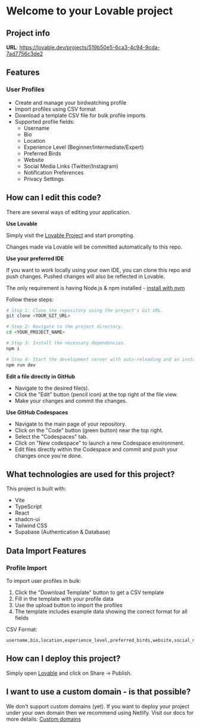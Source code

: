 # Welcome to your Lovable project

## Project info

**URL**: https://lovable.dev/projects/519b50e5-6ca3-4c94-9cda-7ad7756c3de2

## Features

### User Profiles
- Create and manage your birdwatching profile
- Import profiles using CSV format
- Download a template CSV file for bulk profile imports
- Supported profile fields:
  - Username
  - Bio
  - Location
  - Experience Level (Beginner/Intermediate/Expert)
  - Preferred Birds
  - Website
  - Social Media Links (Twitter/Instagram)
  - Notification Preferences
  - Privacy Settings

## How can I edit this code?

There are several ways of editing your application.

**Use Lovable**

Simply visit the [Lovable Project](https://lovable.dev/projects/519b50e5-6ca3-4c94-9cda-7ad7756c3de2) and start prompting.

Changes made via Lovable will be committed automatically to this repo.

**Use your preferred IDE**

If you want to work locally using your own IDE, you can clone this repo and push changes. Pushed changes will also be reflected in Lovable.

The only requirement is having Node.js & npm installed - [install with nvm](https://github.com/nvm-sh/nvm#installing-and-updating)

Follow these steps:

```sh
# Step 1: Clone the repository using the project's Git URL.
git clone <YOUR_GIT_URL>

# Step 2: Navigate to the project directory.
cd <YOUR_PROJECT_NAME>

# Step 3: Install the necessary dependencies.
npm i

# Step 4: Start the development server with auto-reloading and an instant preview.
npm run dev
```

**Edit a file directly in GitHub**

- Navigate to the desired file(s).
- Click the "Edit" button (pencil icon) at the top right of the file view.
- Make your changes and commit the changes.

**Use GitHub Codespaces**

- Navigate to the main page of your repository.
- Click on the "Code" button (green button) near the top right.
- Select the "Codespaces" tab.
- Click on "New codespace" to launch a new Codespace environment.
- Edit files directly within the Codespace and commit and push your changes once you're done.

## What technologies are used for this project?

This project is built with:

- Vite
- TypeScript
- React
- shadcn-ui
- Tailwind CSS
- Supabase (Authentication & Database)

## Data Import Features

### Profile Import
To import user profiles in bulk:
1. Click the "Download Template" button to get a CSV template
2. Fill in the template with your profile data
3. Use the upload button to import the profiles
4. The template includes example data showing the correct format for all fields

CSV Format:
```csv
username,bio,location,experience_level,preferred_birds,website,social_media.twitter,social_media.instagram,notification_preferences.email,notification_preferences.push,privacy_settings.profile,privacy_settings.observations
```

## How can I deploy this project?

Simply open [Lovable](https://lovable.dev/projects/519b50e5-6ca3-4c94-9cda-7ad7756c3de2) and click on Share -> Publish.

## I want to use a custom domain - is that possible?

We don't support custom domains (yet). If you want to deploy your project under your own domain then we recommend using Netlify. Visit our docs for more details: [Custom domains](https://docs.lovable.dev/tips-tricks/custom-domain/)